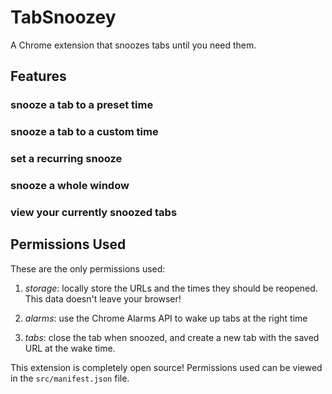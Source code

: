 # TabSnoozey
A Chrome extension that snoozes tabs until you need them.

## Features

### snooze a tab to a preset time

### snooze a tab to a custom time

### set a recurring snooze

### snooze a whole window

### view your currently snoozed tabs

## Permissions Used
These are the only permissions used:
1. *storage*: locally store the URLs and the times they should be reopened. This data doesn't leave your browser!

2. *alarms*: use the Chrome Alarms API to wake up tabs at the right time

3. *tabs*: close the tab when snoozed, and create a new tab with the saved URL at the wake time.

This extension is completely open source! Permissions used can be viewed in the `src/manifest.json` file.

